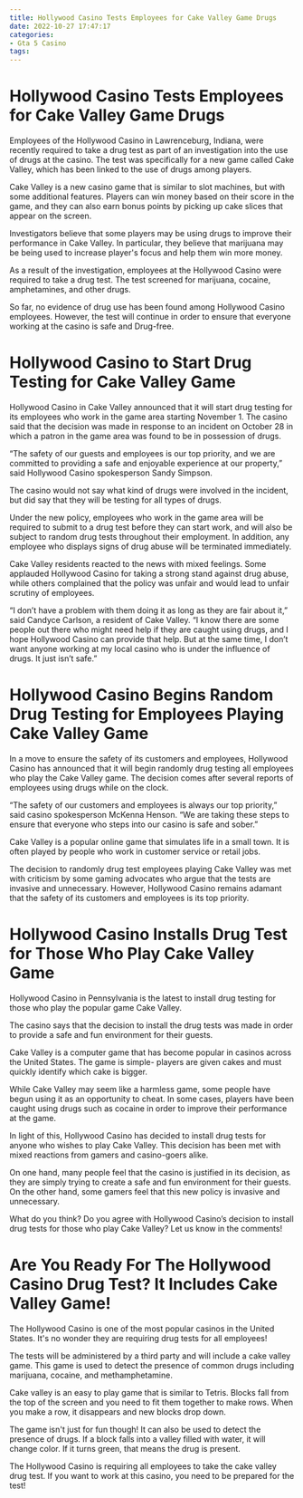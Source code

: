 ```yaml
---
title: Hollywood Casino Tests Employees for Cake Valley Game Drugs
date: 2022-10-27 17:47:17
categories:
- Gta 5 Casino
tags:
---
```



#  Hollywood Casino Tests Employees for Cake Valley Game Drugs

Employees of the Hollywood Casino in Lawrenceburg, Indiana, were recently required to take a drug test as part of an investigation into the use of drugs at the casino. The test was specifically for a new game called Cake Valley, which has been linked to the use of drugs among players.

Cake Valley is a new casino game that is similar to slot machines, but with some additional features. Players can win money based on their score in the game, and they can also earn bonus points by picking up cake slices that appear on the screen.

Investigators believe that some players may be using drugs to improve their performance in Cake Valley. In particular, they believe that marijuana may be being used to increase player's focus and help them win more money.

As a result of the investigation, employees at the Hollywood Casino were required to take a drug test. The test screened for marijuana, cocaine, amphetamines, and other drugs.

So far, no evidence of drug use has been found among Hollywood Casino employees. However, the test will continue in order to ensure that everyone working at the casino is safe and Drug-free.

#  Hollywood Casino to Start Drug Testing for Cake Valley Game

Hollywood Casino in Cake Valley announced that it will start drug testing for its employees who work in the game area starting November 1. The casino said that the decision was made in response to an incident on October 28 in which a patron in the game area was found to be in possession of drugs.

“The safety of our guests and employees is our top priority, and we are committed to providing a safe and enjoyable experience at our property,” said Hollywood Casino spokesperson Sandy Simpson.

The casino would not say what kind of drugs were involved in the incident, but did say that they will be testing for all types of drugs.

Under the new policy, employees who work in the game area will be required to submit to a drug test before they can start work, and will also be subject to random drug tests throughout their employment. In addition, any employee who displays signs of drug abuse will be terminated immediately.

Cake Valley residents reacted to the news with mixed feelings. Some applauded Hollywood Casino for taking a strong stand against drug abuse, while others complained that the policy was unfair and would lead to unfair scrutiny of employees.

“I don’t have a problem with them doing it as long as they are fair about it,” said Candyce Carlson, a resident of Cake Valley. “I know there are some people out there who might need help if they are caught using drugs, and I hope Hollywood Casino can provide that help. But at the same time, I don’t want anyone working at my local casino who is under the influence of drugs. It just isn’t safe.”

#  Hollywood Casino Begins Random Drug Testing for Employees Playing Cake Valley Game

In a move to ensure the safety of its customers and employees, Hollywood Casino has announced that it will begin randomly drug testing all employees who play the Cake Valley game. The decision comes after several reports of employees using drugs while on the clock.

“The safety of our customers and employees is always our top priority,” said casino spokesperson McKenna Henson. “We are taking these steps to ensure that everyone who steps into our casino is safe and sober.”

Cake Valley is a popular online game that simulates life in a small town. It is often played by people who work in customer service or retail jobs.

The decision to randomly drug test employees playing Cake Valley was met with criticism by some gaming advocates who argue that the tests are invasive and unnecessary. However, Hollywood Casino remains adamant that the safety of its customers and employees is its top priority.

#  Hollywood Casino Installs Drug Test for Those Who Play Cake Valley Game 

Hollywood Casino in Pennsylvania is the latest to install drug testing for those who play the popular game Cake Valley.

The casino says that the decision to install the drug tests was made in order to provide a safe and fun environment for their guests.

Cake Valley is a computer game that has become popular in casinos across the United States. The game is simple- players are given cakes and must quickly identify which cake is bigger.

While Cake Valley may seem like a harmless game, some people have begun using it as an opportunity to cheat. In some cases, players have been caught using drugs such as cocaine in order to improve their performance at the game.

In light of this, Hollywood Casino has decided to install drug tests for anyone who wishes to play Cake Valley. This decision has been met with mixed reactions from gamers and casino-goers alike.

On one hand, many people feel that the casino is justified in its decision, as they are simply trying to create a safe and fun environment for their guests. On the other hand, some gamers feel that this new policy is invasive and unnecessary.

What do you think? Do you agree with Hollywood Casino’s decision to install drug tests for those who play Cake Valley? Let us know in the comments!

#  Are You Ready For The Hollywood Casino Drug Test? It Includes Cake Valley Game!

The Hollywood Casino is one of the most popular casinos in the United States. It's no wonder they are requiring drug tests for all employees!

The tests will be administered by a third party and will include a cake valley game. This game is used to detect the presence of common drugs including marijuana, cocaine, and methamphetamine.

Cake valley is an easy to play game that is similar to Tetris. Blocks fall from the top of the screen and you need to fit them together to make rows. When you make a row, it disappears and new blocks drop down.

The game isn't just for fun though! It can also be used to detect the presence of drugs. If a block falls into a valley filled with water, it will change color. If it turns green, that means the drug is present.

The Hollywood Casino is requiring all employees to take the cake valley drug test. If you want to work at this casino, you need to be prepared for the test!